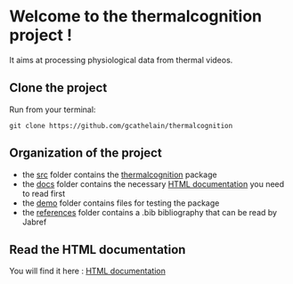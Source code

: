 Welcome to the thermalcognition project !
==================

It aims at processing physiological data from thermal videos. 

Clone the project
------------------

Run from your terminal:

`git clone https://github.com/gcathelain/thermalcognition`

Organization of the project
------------------

- the [src](src) folder contains the [thermalcognition](src/thermalcognition) package
- the [docs](docs) folder contains the necessary [HTML documentation](docs/build/html/index.html) you need to read first
- the [demo](demo) folder contains files for testing the package
- the [references](references) folder contains a .bib bibliography that can be read by Jabref

Read the HTML documentation
------------------

You will find it here : [HTML documentation](docs/build/html/index.html)

